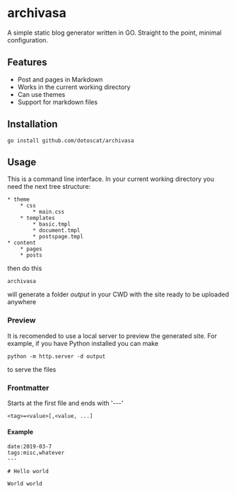 # archivasa

A simple static blog generator written in GO. Straight to the point, minimal configuration.

## Features

* Post and pages in Markdown
* Works in the current working directory
* Can use themes
* Support for markdown files

## Installation

    go install github.com/dotoscat/archivasa

## Usage

This is a command line interface. In your current working directory you need the next tree structure:

    * theme
        * css
            * main.css
        * templates
            * basic.tmpl
            * document.tmpl
            * postspage.tmpl
    * content
        * pages
        * posts

then do this

    archivasa
    
will generate a folder *output* in your CWD with the site ready to be uploaded anywhere

### Preview

It is recomended to use a local server to preview the generated site. For example, if you have Python installed you can make

    python -m http.server -d output

to serve the files

### Frontmatter

Starts at the first file and ends with '---'

    <tag>=<value>[,<value, ...]

#### Example

    date:2019-03-7
    tags:misc,whatever
    ---

    # Hello world

    World world
